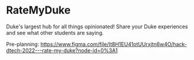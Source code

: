 # RateMyDuke

Duke's largest hub for all things opinionated! Share your Duke experiences and see what other students are saying.

Pre-planning: https://www.figma.com/file/It8H1EU41otUUrxjtn6w4O/hack-dtech-2022---rate-my-duke?node-id=0%3A1
